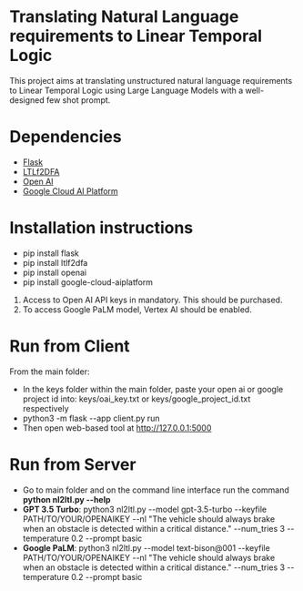 # Translating Natural Language requirements to Linear Temporal Logic
This project aims at translating unstructured natural language requirements to Linear Temporal Logic using Large Language Models with a well-designed few shot prompt. 
# Dependencies
* [Flask](https://flask.palletsprojects.com/en/2.2.x/)  
* [LTLf2DFA](https://github.com/whitemech/LTLf2DFA)  
* [Open AI](https://openai.com/blog/openai-api)  
* [Google Cloud AI Platform](https://cloud.google.com/python/docs/reference/aiplatform/latest/index.html)  
# Installation instructions
* pip install flask  
* pip install ltlf2dfa  
* pip install openai  
* pip install google-cloud-aiplatform  

1. Access to Open AI API keys in mandatory. This should be purchased.  
2. To access Google PaLM model, Vertex AI should be enabled.  

# Run from Client
From the main folder:  

* In the keys folder within the main folder, paste your open ai or google project id into: keys/oai_key.txt or keys/google_project_id.txt respectively  
* python3 -m flask --app client.py run  
* Then open web-based tool at http://127.0.0.1:5000  
  
# Run from Server  
* Go to main folder and on the command line interface run the command __python nl2ltl.py --help__  
* __GPT 3.5 Turbo__: python3 nl2ltl.py --model gpt-3.5-turbo --keyfile PATH/TO/YOUR/OPENAIKEY --nl "The vehicle should always brake when an obstacle is detected within a critical distance." --num_tries 3 --temperature 0.2 --prompt basic  
* __Google PaLM__: python3 nl2ltl.py --model text-bison@001 --keyfile PATH/TO/YOUR/OPENAIKEY --nl "The vehicle should always brake when an obstacle is detected within a critical distance." --num_tries 3 --temperature 0.2 --prompt basic  
